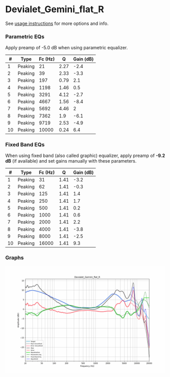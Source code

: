 # Devialet_Gemini_flat_R
See [usage instructions](https://github.com/jaakkopasanen/AutoEq#usage) for more options and info.

### Parametric EQs
Apply preamp of -5.0 dB when using parametric equalizer.

|   # | Type    |   Fc (Hz) |    Q |   Gain (dB) |
|-----|---------|-----------|------|-------------|
|   1 | Peaking |        21 | 2.27 |        -2.4 |
|   2 | Peaking |        39 | 2.33 |        -3.3 |
|   3 | Peaking |       197 | 0.79 |         2.1 |
|   4 | Peaking |      1198 | 1.46 |         0.5 |
|   5 | Peaking |      3291 | 4.12 |        -2.7 |
|   6 | Peaking |      4667 | 1.56 |        -8.4 |
|   7 | Peaking |      5692 | 4.46 |         2   |
|   8 | Peaking |      7362 | 1.9  |        -6.1 |
|   9 | Peaking |      9719 | 2.53 |        -4.9 |
|  10 | Peaking |     10000 | 0.24 |         6.4 |

### Fixed Band EQs
When using fixed band (also called graphic) equalizer, apply preamp of **-9.2 dB** (if available) and set gains manually with these parameters.

|   # | Type    |   Fc (Hz) |    Q |   Gain (dB) |
|-----|---------|-----------|------|-------------|
|   1 | Peaking |        31 | 1.41 |        -3.2 |
|   2 | Peaking |        62 | 1.41 |        -0.3 |
|   3 | Peaking |       125 | 1.41 |         1.4 |
|   4 | Peaking |       250 | 1.41 |         1.7 |
|   5 | Peaking |       500 | 1.41 |         0.2 |
|   6 | Peaking |      1000 | 1.41 |         0.6 |
|   7 | Peaking |      2000 | 1.41 |         2.2 |
|   8 | Peaking |      4000 | 1.41 |        -3.8 |
|   9 | Peaking |      8000 | 1.41 |        -2.5 |
|  10 | Peaking |     16000 | 1.41 |         9.3 |

### Graphs
![](./Devialet_Gemini_flat_R.png)
